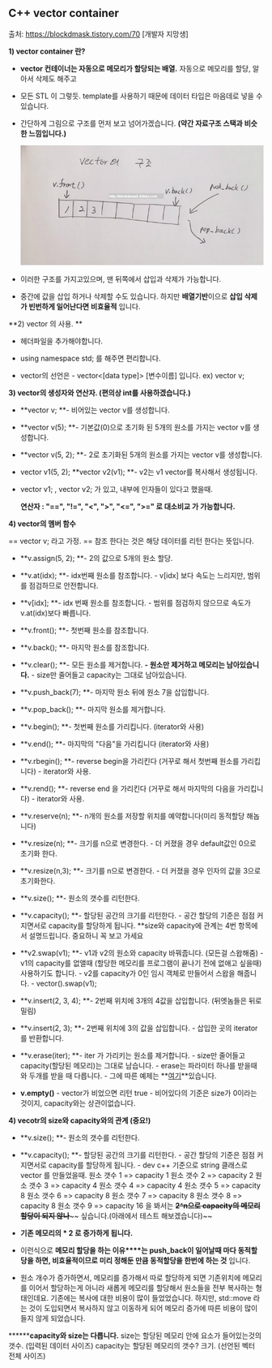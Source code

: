 ## C++ vector container

출처: https://blockdmask.tistory.com/70 [개발자 지망생]

**1) vector container 란?**

- **vector 컨테이너는 자동으로 메모리가 할당되는 배열.**
  자동으로 메모리를 할당,   알아서 삭제도 해주고
  
- 모든 STL 이 그렇듯. template를 사용하기 때문에 데이터 타입은 마음데로 넣을 수 있습니다.

- 간단하게 그림으로 구조를 먼저 보고 넘어가겠습니다. **(약간 자료구조 스택과 비슷한 느낌입니다.)**

  ![img](reference.assets\vector.jpg)

- 이러한 구조를 가지고있으며, 맨 뒤쪽에서 삽입과 삭제가 가능합니다.
- 중간에 값을 삽입 하거나 삭제할 수도 있습니다. 하지만 **배열기반**이으로 **삽입 삭제가 빈번하게 일어난다면 비효율적** 입니다.

**2) vector 의 사용.
**

- <vector> 헤더파일을 추가해야합니다.

- using namespace std; 를 해주면 편리합니다.

- vector의 선언은 - vector<[data type]> [변수이름] 입니다.
  ex) vector<int> v;

  

**3) vector의 생성자와 연산자. (편의상 int를 사용하겠습니다.)**

- **vector<int> v;
  **- 비어있는 vector v를 생성합니다.

  

- **vector<int> v(5);
  **- 기본값(0)으로 초기화 된 5개의 원소를 가지는 vector v를 생성합니다.

  

- **vector<int> v(5, 2);
  **- 2로 초기화된 5개의 원소를 가지는 vector v를 생성합니다.

  

- vector<int> v1(5, 2);
  **vector<int> v2(v1);
  **- v2는 v1 vector를 복사해서 생성됩니다.

- vector<int> v1; , vector<int> v2;  가 있고, 내부에 인자들이 있다고 했을때.

  **연산자 : "==", "!=", "<", ">", "<=", ">=" 로 대소비교 가 가능합니다.**



**4) vector의 멤버 함수**

== vector<int> v; 라고 가정.
== 참조 한다는 것은 해당 데이터를 리턴 한다는 뜻입니다.

- **v.assign(5, 2);
  **- 2의 값으로 5개의 원소 할당.

  

- **v.at(idx);
  **- idx번째 원소를 참조합니다.
  \- v[idx] 보다 속도는 느리지만, 범위를 점검하므로 안전합니다.

  

- **v[idx];
  **- idx 번째 원소를 참조합니다.
  \- 범위를 점검하지 않으므로 속도가 v.at(idx)보다 빠릅니다.

  

- **v.front();
  **- 첫번째 원소를 참조합니다.

  

- **v.back();
  **- 마지막 원소를 참조합니다.

  

- **v.clear();
  **- 모든 원소를 제거합니다.
  **- 원소만 제거하고 메모리는 남아있습니다.**
  \- size만 줄어들고 capacity는 그대로 남아있습니다.

  

- **v.push_back(7);
  **- 마지막 원소 뒤에 원소 7을 삽입합니다.

  

- **v.pop_back();
  **- 마지막 원소를 제거합니다.

  

- **v.begin();
  **- 첫번째 원소를 가리킵니다. (iterator와 사용)

  

- **v.end();
  **- 마지막의 "다음"을 가리킵니다 (iterator와 사용)

  

- **v.rbegin();
  **- reverse begin을 가리킨다 (거꾸로 해서 첫번째 원소를 가리킵니다)
  \- iterator와 사용.

  

- **v.rend();
  **- reverse end 을 가리킨다 (거꾸로 해서 마지막의 다음을 가리킵니다)
  \- iterator와 사용.

  

- **v.reserve(n);
  **- n개의 원소를 저장할 위치를 예약합니다(미리 동적할당 해놉니다)

  

- **v.resize(n);
  **- 크기를 n으로 변경한다.
  \- 더 커졌을 경우 default값인 0으로 초기화 한다.

- **v.resize(n,3);
  **- 크기를 n으로 변경한다.
  \- 더 커졌을 경우 인자의 값을 3으로 초기화한다.





- **v.size();
  **- 원소의 갯수를 리턴한다.

  

- **v.capacity();
  **- 할당된 공간의 크기를 리턴한다.
  \- 공간 할당의 기준은 점점 커지면서로 capacity를 할당하게 됩니다.
  **size와 capacity에 관계는 4번 항목에서 설명드립니다. 중요하니 꼭 보고 가세요

- **v2.swap(v1);
  **- v1과 v2의 원소와 capacity 바꿔줍니다. (모든걸 스왑해줌)
  \- v1의 capacity를 없앨때 (할당한 메모리를 프로그램이 끝나기 전에 없애고 싶을때) 사용하기도 합니다.
  \- v2를 capacity가 0인 임시 객체로 만들어서 스왑을 해줍니다.
  \- vector<int>().swap(v1);

  

- **v.insert(2, 3, 4);
  **- 2번째 위치에 3개의 4값을 삽입합니다. (뒤엣놈들은 뒤로 밀림)

  

- **v.insert(2, 3);
  **- 2번째 위치에 3의 값을 삽입합니다.
  \- 삽입한 곳의 iterator를 반환합니다.

  

- **v.erase(iter);
  **- iter 가 가리키는 원소를 제거합니다.
  \- size만 줄어들고 capacity(할당된 메모리)는 그대로 남습니다.
  \- erase는 파라미터 하나를 받을때와 두개를 받을 때 다릅니다.
  \- 그에 따른 예제는 **[여기](http://blockdmask.tistory.com/75)**있습니다.

- **v.empty()**
  \- vector가 비었으면 리턴 true
  \- 비어있다의 기준은 size가 0이라는 것이지, capacity와는 상관이없습니다.

**4) vecotr의 size와 capacity와의 관계 (중요!)**

- **v.size();
  **- 원소의 갯수를 리턴한다.

  

- **v.capacity();
  **- 할당된 공간의 크기를 리턴한다.
  \- 공간 할당의 기준은 점점 커지면서로 capacity를 할당하게 됩니다.
  \- dev c++ 기준으로 string 클래스로 vector 를 만들었을때.
  원소 갯수 1 => capacity 1
  원소 갯수 2 => capacity 2
  원소 갯수 3 => capacity 4
  원소 갯수 4 => capacity 4
  원소 갯수 5 => capacity 8
  원소 갯수 6 => capacity 8
  원소 갯수 7 => capacity 8
  원소 갯수 8 => capacity 8
  원소 갯수 9 => capacity 16
  을 봐서는 **~~2^n으로 capacity의 메모리 할당이 되지 않나~~**~~ 싶습니다.(아래에서 테스트 해보겠습니다)~~

- **기존 메모리의 \* 2 로 증가하게 됩니다.**

- 이런식으로 **메모리 할당을 하는 이유****는 push_back이 일어날때 마다 동적할당을 하면,
  비효율적이므로 미리 정해둔 만큼 동적할당을 한번에 하는 것** 입니다.

- 원소 개수가 증가하면서, 메모리를 증가해서 따로 할당하게 되면 
  기존위치에 메모리를 이어서 할당하는게 아니라 새롭게 메모리를 할당해서 원소들을 전부 복사하는 형태인데요.
  기존에는 복사에 대한 비용이 많이 들었었습니다. 하지만, std::move 라는 것이 도입되면서 복사하지 않고 이동하게 되어 메모리 증가에 따른 비용이 많이 들지 않게 되었습니다.

***\*****capacity와 size는 다릅니다.** 
size는 할당된 메모리 안에 요소가 들어있는것의 갯수. (입력된 데이터 사이즈)
capacity는 할당된 메모리의 갯수? 크기. (선언된 벡터 전체 사이즈)



